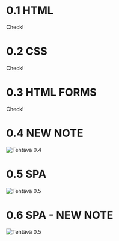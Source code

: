# 0.1 HTML

Check!

# 0.2 CSS

Check!

# 0.3 HTML FORMS

Check!

# 0.4 NEW NOTE

![Tehtävä 0.4](./Test_0_4.png)

# 0.5 SPA

![Tehtävä 0.5](./Test_0_5.png)

# 0.6 SPA - NEW NOTE

![Tehtävä 0.5](./Test_0_6.png)